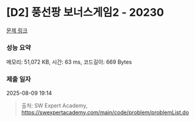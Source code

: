 # [D2] 풍선팡 보너스게임2 - 20230 

[문제 링크](https://swexpertacademy.com/main/code/problem/problemDetail.do?contestProbId=AY3FFOTaN7EDFAXh) 

### 성능 요약

메모리: 51,072 KB, 시간: 63 ms, 코드길이: 669 Bytes

### 제출 일자

2025-08-09 19:14



> 출처: SW Expert Academy, https://swexpertacademy.com/main/code/problem/problemList.do
